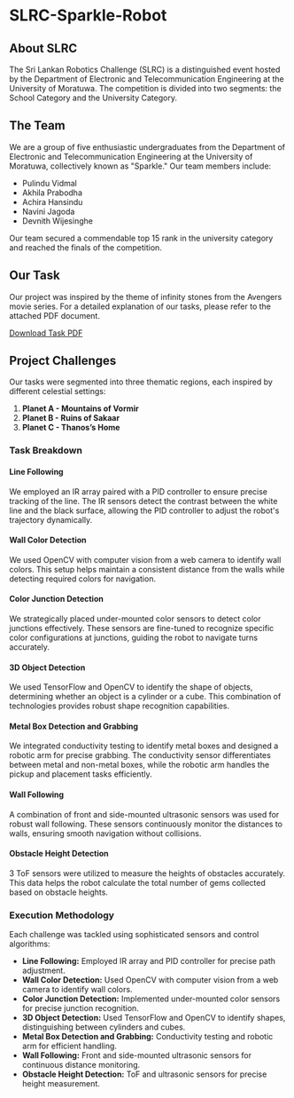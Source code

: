 # SLRC-Sparkle-Robot

## About SLRC
The Sri Lankan Robotics Challenge (SLRC) is a distinguished event hosted by the Department of Electronic and Telecommunication Engineering at the University of Moratuwa. The competition is divided into two segments: the School Category and the University Category.

## The Team
We are a group of five enthusiastic undergraduates from the Department of Electronic and Telecommunication Engineering at the University of Moratuwa, collectively known as "Sparkle." Our team members include:

- Pulindu Vidmal
- Akhila Prabodha
- Achira Hansindu
- Navini Jagoda
- Devnith Wijesinghe

Our team secured a commendable top 15 rank in the university category and reached the finals of the competition.

## Our Task
Our project was inspired by the theme of infinity stones from the Avengers movie series. For a detailed explanation of our tasks, please refer to the attached PDF document.

[Download Task PDF](https://ent.uom.lk/wp-content/uploads/2024/01/SLRC-2024-University-Category-v1.pdf)

## Project Challenges
Our tasks were segmented into three thematic regions, each inspired by different celestial settings:

1. **Planet A - Mountains of Vormir**
2. **Planet B - Ruins of Sakaar**
3. **Planet C - Thanos’s Home**

### Task Breakdown

#### Line Following
We employed an IR array paired with a PID controller to ensure precise tracking of the line. The IR sensors detect the contrast between the white line and the black surface, allowing the PID controller to adjust the robot's trajectory dynamically.

#### Wall Color Detection
We used OpenCV with computer vision from a web camera to identify wall colors. This setup helps maintain a consistent distance from the walls while detecting required colors for navigation.

#### Color Junction Detection
We strategically placed under-mounted color sensors to detect color junctions effectively. These sensors are fine-tuned to recognize specific color configurations at junctions, guiding the robot to navigate turns accurately.

#### 3D Object Detection
We used TensorFlow and OpenCV to identify the shape of objects, determining whether an object is a cylinder or a cube. This combination of technologies provides robust shape recognition capabilities.

#### Metal Box Detection and Grabbing
We integrated conductivity testing to identify metal boxes and designed a robotic arm for precise grabbing. The conductivity sensor differentiates between metal and non-metal boxes, while the robotic arm handles the pickup and placement tasks efficiently.

#### Wall Following
A combination of front and side-mounted ultrasonic sensors was used for robust wall following. These sensors continuously monitor the distances to walls, ensuring smooth navigation without collisions.

#### Obstacle Height Detection
3 ToF sensors were utilized to measure the heights of obstacles accurately. This data helps the robot calculate the total number of gems collected based on obstacle heights.

### Execution Methodology
Each challenge was tackled using sophisticated sensors and control algorithms:

- **Line Following:** Employed IR array and PID controller for precise path adjustment.
- **Wall Color Detection:** Used OpenCV with computer vision from a web camera to identify wall colors.
- **Color Junction Detection:** Implemented under-mounted color sensors for precise junction recognition.
- **3D Object Detection:** Used TensorFlow and OpenCV to identify shapes, distinguishing between cylinders and cubes.
- **Metal Box Detection and Grabbing:** Conductivity testing and robotic arm for efficient handling.
- **Wall Following:** Front and side-mounted ultrasonic sensors for continuous distance monitoring.
- **Obstacle Height Detection:** ToF and ultrasonic sensors for precise height measurement.
